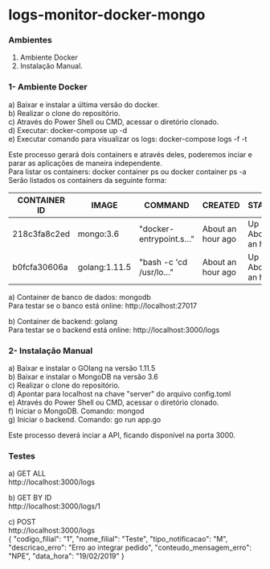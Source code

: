 # logs-monitor-docker-mongo

### Ambientes
1) Ambiente Docker  
2) Instalação Manual.  

### 1- Ambiente Docker
a) Baixar e instalar a última versão do docker.  
b) Realizar o clone do repositório.  
c) Através do Power Shell ou CMD, acessar o diretório clonado.  
d) Executar: docker-compose up -d  
e) Executar comando para visualizar os logs: docker-compose logs -f -t   

Este processo gerará dois containers e através deles, poderemos inciar e parar as aplicações de maneira independente.  
Para listar os containers: docker container ps ou docker container ps -a  
Serão listados os containers da seguinte forma:  

|CONTAINER ID | IMAGE | COMMAND | CREATED | STATUS | PORTS | NAMES |
|-------------|-------|---------|---------|--------|-------|-------|
|218c3fa8c2ed|mongo:3.6|"docker-entrypoint.s…"|About an hour ago|Up About an hour| 0.0.0.0:27017->27017/tcp|logs-monitor-api_db_1
|b0fcfa30606a|golang:1.11.5|"bash -c 'cd /usr/lo…"|About an hour ago|Up About an hour|0.0.0.0:3000->3000/tcp|logs-monitor-api_backend_1

a) Container de banco de dados: mongodb  
Para testar se o banco está online: http://localhost:27017  

b) Container de backend: golang  
Para testar se o backend está online: http://localhost:3000/logs  

### 2- Instalação Manual
a) Baixar e instalar o GOlang na versão 1.11.5  
b) Baixar e instalar o MongoDB na versão 3.6  
c) Realizar o clone do repositório.  
d) Apontar para localhost na chave "server" do arquivo config.toml  
e) Através do Power Shell ou CMD, acessar o diretório clonado.  
f) Iniciar o MongoDB. Comando: mongod  
g) Iniciar o backend. Comando: go run app.go  

Este processo deverá inciar a API, ficando disponível na porta 3000.  

### Testes
a) GET ALL  
http://localhost:3000/logs  

b) GET BY ID  
http://localhost:3000/logs/1  

c) POST  
http://localhost:3000/logs  
{
"codigo_filial": "1",
"nome_filial": "Teste",
"tipo_notificacao": "M",
"descricao_erro": "Erro ao integrar pedido",
"conteudo_mensagem_erro": "NPE",
"data_hora": "19/02/2019"
}



